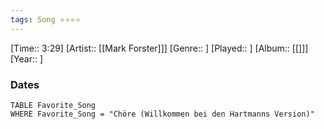 ```yaml
---
tags: Song ⭐⭐⭐⭐ 
---
```

[Time:: 3:29]
[Artist:: [[Mark Forster]]]
[Genre:: ]
[Played:: ]
[Album:: [[]]]
[Year:: ]
### Dates
````dataview
TABLE Favorite_Song
WHERE Favorite_Song = "Chöre (Willkommen bei den Hartmanns Version)"
````